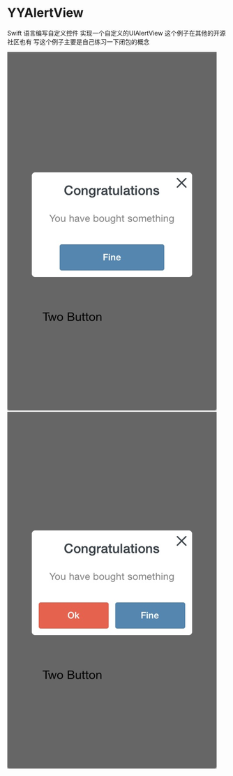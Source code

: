 YYAlertView
===========

Swift 语言编写自定义控件 实现一个自定义的UIAlertView  这个例子在其他的开源社区也有 写这个例子主要是自己练习一下闭包的概念

![alt text](https://raw.githubusercontent.com/paozi-jun/YYAlertView/master/1.png "Title")![alt text](https://raw.githubusercontent.com/paozi-jun/YYAlertView/master/2.png "Title")
